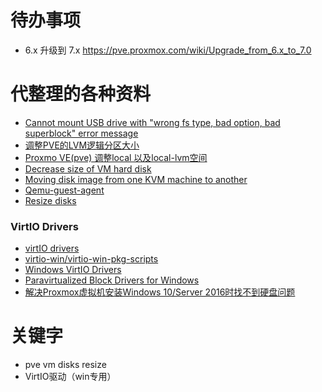 # 待办事项

- 6.x 升级到 7.x https://pve.proxmox.com/wiki/Upgrade_from_6.x_to_7.0

# 代整理的各种资料

- [Cannot mount USB drive with "wrong fs type, bad option, bad superblock" error message](https://askubuntu.com/questions/703183/cannot-mount-usb-drive-with-wrong-fs-type-bad-option-bad-superblock-error-me)
- [调整PVE的LVM逻辑分区大小](https://lovesykun.cn/archives/pve-lvm.html)
- [Proxmo VE(pve) 调整local 以及local-lvm空间](https://blog.csdn.net/qq_40858216/article/details/105071040)
- [Decrease size of VM hard disk](https://forum.proxmox.com/threads/decrease-size-of-vm-hard-disk.76293/)
- [Moving disk image from one KVM machine to another](https://pve.proxmox.com/wiki/Moving_disk_image_from_one_KVM_machine_to_another)
- [Qemu-guest-agent](https://pve.proxmox.com/wiki/Qemu-guest-agent)
- [Resize disks](https://pve.proxmox.com/wiki/Resize_disks)

### VirtIO Drivers

- [virtIO drivers](https://docs.fedoraproject.org/en-US/quick-docs/creating-windows-virtual-machines-using-virtio-drivers/index.html)
- [virtio-win/virtio-win-pkg-scripts](https://github.com/virtio-win/virtio-win-pkg-scripts)
- [Windows VirtIO Drivers](https://pve.proxmox.com/wiki/Windows_VirtIO_Drivers)
- [Paravirtualized Block Drivers for Windows](https://pve.proxmox.com/wiki/Paravirtualized_Block_Drivers_for_Windows)
- [解决Proxmox虚拟机安装Windows 10/Server 2016时找不到硬盘问题](https://wangye.org/blog/archives/1216/)

# 关键字

- pve vm disks resize
- VirtIO驱动（win专用）